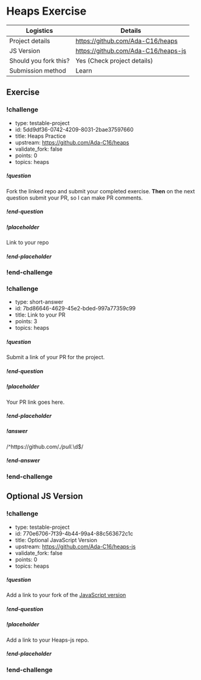 # Heaps Exercise

| Logistics             | Details                                     |
| --------------------- | ----------------------------------------    |
| Project details       | https://github.com/Ada-C16/heaps            |
| JS Version            | https://github.com/Ada-C16/heaps-js         |
| Should you fork this? | Yes (Check project details)                 |
| Submission method     | Learn                                       |

## Exercise

### !challenge

* type: testable-project
* id: 5dd9df36-0742-4209-8031-2bae37597660
* title: Heaps Practice
* upstream: https://github.com/Ada-C16/heaps
* validate_fork: false
* points: 0
* topics: heaps

##### !question

Fork the linked repo and submit your completed exercise.  **Then** on the next question submit your PR, so I can make PR comments.

##### !end-question

##### !placeholder

Link to your repo

##### !end-placeholder

<!-- other optional sections -->
<!-- !hint - !end-hint (markdown, users can see after a failed attempt) -->
<!-- !rubric - !end-rubric (markdown, instructors can see while scoring a checkpoint) -->
<!-- !explanation - !end-explanation (markdown, students can see after answering correctly) -->

### !end-challenge

<!-- ======================= END CHALLENGE ======================= -->

<!-- >>>>>>>>>>>>>>>>>>>>>> BEGIN CHALLENGE >>>>>>>>>>>>>>>>>>>>>> -->
<!-- Replace everything in square brackets [] and remove brackets  -->

### !challenge

* type: short-answer
* id: 7bd86646-4629-45e2-bded-997a77359c99
* title: Link to your PR
* points: 3
* topics: heaps

##### !question

Submit a link of your PR for the project.

##### !end-question

##### !placeholder

Your PR link goes here.

##### !end-placeholder

##### !answer

/^https:\/\/github.com\/.*\/pull.*\d$/

##### !end-answer

<!-- other optional sections -->
<!-- !hint - !end-hint (markdown, users can see after a failed attempt) -->
<!-- !rubric - !end-rubric (markdown, instructors can see while scoring a checkpoint) -->
<!-- !explanation - !end-explanation (markdown, students can see after answering correctly) -->

### !end-challenge

<!-- ======================= END CHALLENGE ======================= -->

## Optional JS Version

<!-- >>>>>>>>>>>>>>>>>>>>>> BEGIN CHALLENGE >>>>>>>>>>>>>>>>>>>>>> -->
<!-- Replace everything in square brackets [] and remove brackets  -->

### !challenge

* type: testable-project
* id: 770e6706-7f39-4b44-99a4-88c563672c1c
* title: Optional JavaScript Version
* upstream: https://github.com/Ada-C16/heaps-js
* validate_fork: false
* points: 0
* topics: heaps

##### !question

Add a link to your fork of the [JavaScript version](https://github.com/Ada-C16/heaps-js)

##### !end-question

##### !placeholder

Add a link to your Heaps-js repo.

##### !end-placeholder

<!-- other optional sections -->
<!-- !hint - !end-hint (markdown, users can see after a failed attempt) -->
<!-- !rubric - !end-rubric (markdown, instructors can see while scoring a checkpoint) -->
<!-- !explanation - !end-explanation (markdown, students can see after answering correctly) -->

### !end-challenge

<!-- ======================= END CHALLENGE ======================= -->